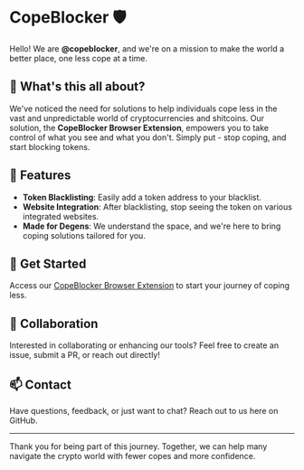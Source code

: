 # CopeBlocker :shield:

Hello! We are **@copeblocker**, and we're on a mission to make the world a better place, one less cope at a time.

## :eyes: What's this all about?

We've noticed the need for solutions to help individuals cope less in the vast and unpredictable world of cryptocurrencies and shitcoins. Our solution, the **CopeBlocker Browser Extension**, empowers you to take control of what you see and what you don't. Simply put - stop coping, and start blocking tokens.

## :rocket: Features

- **Token Blacklisting**: Easily add a token address to your blacklist.
- **Website Integration**: After blacklisting, stop seeing the token on various integrated websites.
- **Made for Degens**: We understand the space, and we're here to bring coping solutions tailored for you.

## :seedling: Get Started

Access our [CopeBlocker Browser Extension](#) to start your journey of coping less.
## :handshake: Collaboration

Interested in collaborating or enhancing our tools? Feel free to create an issue, submit a PR, or reach out directly!

## :mailbox: Contact

Have questions, feedback, or just want to chat? Reach out to us here on GitHub.

---

Thank you for being part of this journey. Together, we can help many navigate the crypto world with fewer copes and more confidence.
